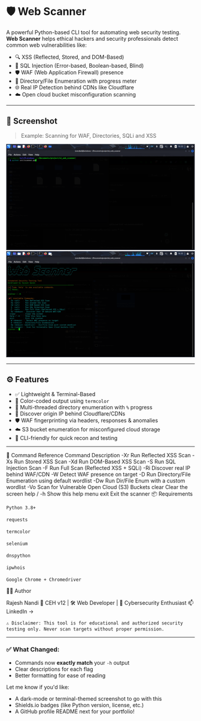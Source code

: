 # 🛡️ Web Scanner

A powerful Python-based CLI tool for automating web security testing.  
**Web Scanner** helps ethical hackers and security professionals detect common web vulnerabilities like:

- 🔍 XSS (Reflected, Stored, and DOM-Based)
- 🧬 SQL Injection (Error-based, Boolean-based, Blind)
- 🛡️ WAF (Web Application Firewall) presence
- 📁 Directory/File Enumeration with progress meter
- 🌐 Real IP Detection behind CDNs like Cloudflare
- ☁️ Open cloud bucket misconfiguration scanning

---

## 📸 Screenshot

> Example: Scanning for WAF, Directories, SQLi and XSS

![Screenshot](screenshort/result2.png)
![Screenshot](screenshort/result.png)

---

## ⚙️ Features

- ✅ Lightweight & Terminal-Based
- 🌈 Color-coded output using `termcolor`
- 🧵 Multi-threaded directory enumeration with `%` progress
- 📡 Discover origin IP behind Cloudflare/CDNs
- 🛡️ WAF fingerprinting via headers, responses & anomalies
- ☁️ S3 bucket enumeration for misconfigured cloud storage
- 🔐 CLI-friendly for quick recon and testing

---

📖 Command Reference
Command	Description
-Xr <url>	Run Reflected XSS Scan
-Xs <url>	Run Stored XSS Scan
-Xd <url>	Run DOM-Based XSS Scan
-S <url>	Run SQL Injection Scan
-F <url>	Run Full Scan (Reflected XSS + SQLi)
-Ri <domain>	Discover real IP behind WAF/CDN
-W <domain>	Detect WAF presence on target
-D <domain>	Run Directory/File Enumeration using default wordlist
-Dw <domain> <wordlist>	Run Dir/File Enum with a custom wordlist
-Vo <target>	Scan for Vulnerable Open Cloud (S3) Buckets
clear	Clear the screen
help / -h	Show this help menu
exit	Exit the scanner
📦 Requirements

    Python 3.8+

    requests

    termcolor

    selenium

    dnspython

    ipwhois

    Google Chrome + Chromedriver

👨‍💻 Author

Rajesh Nandi
🚀 CEH v12 | 🛠️ Web Developer | 🧪 Cybersecurity Enthusiast
📫 LinkedIn →

    ⚠️ Disclaimer: This tool is for educational and authorized security testing only. Never scan targets without proper permission.
    
---

### ✅ What Changed:
- Commands now **exactly match** your `-h` output
- Clear descriptions for each flag
- Better formatting for ease of reading

Let me know if you'd like:
- A dark-mode or terminal-themed screenshot to go with this
- Shields.io badges (like Python version, license, etc.)
- A GitHub profile README next for your portfolio!
